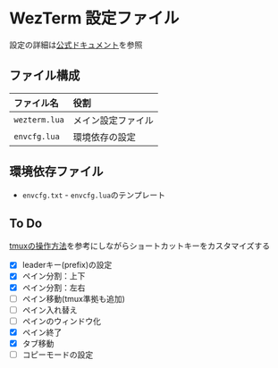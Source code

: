 # WezTerm 設定ファイル

設定の詳細は[公式ドキュメント](https://wezfurlong.org/wezterm/config/files.html)を参照

## ファイル構成

| ファイル名 | 役割 |
| :-- | :-- |
| `wezterm.lua` | メイン設定ファイル |
| `envcfg.lua` | 環境依存の設定 |

## 環境依存ファイル

* `envcfg.txt` - `envcfg.lua`のテンプレート

## To Do

[tmuxの操作方法](https://www.tohoho-web.com/ex/tmux.html#run-exit)を参考にしながらショートカットキーをカスタマイズする

* [x] leaderキー(prefix)の設定
* [x] ペイン分割：上下
* [x] ペイン分割：左右
* [ ] ペイン移動(tmux準拠も追加)
* [ ] ペイン入れ替え
* [ ] ペインのウィンドウ化
* [x] ペイン終了
* [x] タブ移動
* [ ] コピーモードの設定
